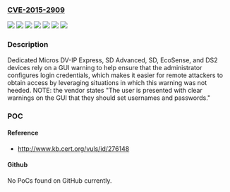 ### [CVE-2015-2909](https://cve.mitre.org/cgi-bin/cvename.cgi?name=CVE-2015-2909)
![](https://img.shields.io/static/v1?label=Product&message=DS2&color=blue)
![](https://img.shields.io/static/v1?label=Product&message=DV-IP%20Express&color=blue)
![](https://img.shields.io/static/v1?label=Product&message=EcoSense&color=blue)
![](https://img.shields.io/static/v1?label=Product&message=SD%20Advanced&color=blue)
![](https://img.shields.io/static/v1?label=Product&message=SD&color=blue)
![](https://img.shields.io/static/v1?label=Version&message=n%2Fa&color=blue)
![](https://img.shields.io/static/v1?label=Vulnerability&message=Other&color=brighgreen)

### Description

Dedicated Micros DV-IP Express, SD Advanced, SD, EcoSense, and DS2 devices rely on a GUI warning to help ensure that the administrator configures login credentials, which makes it easier for remote attackers to obtain access by leveraging situations in which this warning was not heeded. NOTE: the vendor states "The user is presented with clear warnings on the GUI that they should set usernames and passwords."

### POC

#### Reference
- http://www.kb.cert.org/vuls/id/276148

#### Github
No PoCs found on GitHub currently.

